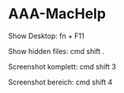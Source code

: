 # AAA-MacHelp

Show Desktop: fn + F11

Show hidden files: cmd shift .

Screenshot komplett: cmd shift 3

Screenshot bereich: cmd shift 4

